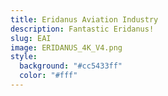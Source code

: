 ```yaml
---
title: Eridanus Aviation Industry
description: Fantastic Eridanus!
slug: EAI
image: ERIDANUS_4K_V4.png
style:
  background: "#cc5433ff"
  color: "#fff"
---
```

